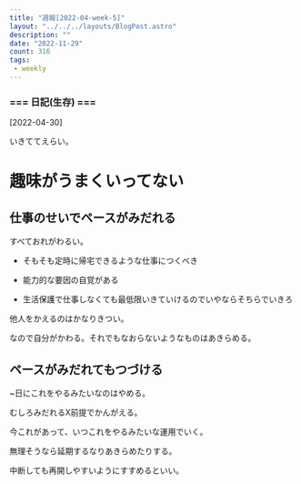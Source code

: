 ```yaml
---
title: "週報[2022-04-week-5]"
layout: "../../../layouts/BlogPost.astro"
description: ""
date: "2022-11-29"
count: 316
tags:
 - weekly
---
```





### === 日記(生存) ===

[2022-04-30]

いきててえらい。

# 趣味がうまくいってない

## 仕事のせいでペースがみだれる

すべておれがわるい。

* そもそも定時に帰宅できるような仕事につくべき

* 能力的な要因の自覚がある

* 生活保護で仕事しなくても最低限いきていけるのでいやならそちらでいきろ

他人をかえるのはかなりきつい。

なので自分がかわる。それでもなおらないようなものはあきらめる。

## ペースがみだれてもつづける

~日にこれをやるみたいなのはやめる。

むしろみだれるX前提でかんがえる。

今これがあって、いつこれをやるみたいな運用でいく。

無理そうなら延期するなりあきらめたりする。

中断しても再開しやすいようにすすめるといい。
